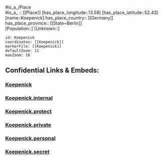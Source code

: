 ﻿---
location: [52.43,13.58] 
mapzoom: [7,12] 
mapmarker: city 
type: City
tags:
- geo/City


SpocWebEntityId: 31758
isDeleted: false
confidential: public

---
#is_a_/Place  
#is_a_ :: [[Place]] 
[has_place_longitude::13.58] 
[has_place_latitude::52.43] 
[name::Koepenick] 
has_place_country:: [[Germany]]  
has_place_province:: [[State~Berlin]]  
[Population::] 
[Unknown::] 


```leaflet
id: Koepenick
coordinates: [[Koepenick]] 
markerFile: [[Koepenick]] 
defaultZoom: 11 
maxZoom: 18
```


## Confidential Links & Embeds: 

### [Koepenick](/_public/Earth/Continent/Europe/Europe~Central/Germany/Germany~West/State~Berlin/cities~Berlin/Koepenick.md) 

### [Koepenick.internal](/_internal/Earth/Continent/Europe/Europe~Central/Germany/Germany~West/State~Berlin/cities~Berlin/Koepenick.internal.md) 

### [Koepenick.protect](/_protect/Earth/Continent/Europe/Europe~Central/Germany/Germany~West/State~Berlin/cities~Berlin/Koepenick.protect.md) 

### [Koepenick.private](/_private/Earth/Continent/Europe/Europe~Central/Germany/Germany~West/State~Berlin/cities~Berlin/Koepenick.private.md) 

### [Koepenick.personal](/_personal/Earth/Continent/Europe/Europe~Central/Germany/Germany~West/State~Berlin/cities~Berlin/Koepenick.personal.md) 

### [Koepenick.secret](/_secret/Earth/Continent/Europe/Europe~Central/Germany/Germany~West/State~Berlin/cities~Berlin/Koepenick.secret.md) 
